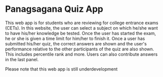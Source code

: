 # Panagsagana Quiz App

This web app is for students who are reviewing for college entrance exams (CETs).  In this website, the user can select a subject on which he/she want to have his/her knowledge be tested. Once the user has started the exam, he or she is given a time limit for him/her to finish it. Once a user has submitted his/her quiz, the correct answers are shown and the user's performance relative to the other participants of the quiz are also shown. This includes percentile rank and more. Users can also contribute answers in the last panel. 

Please note that this web app is still underdevelopment


